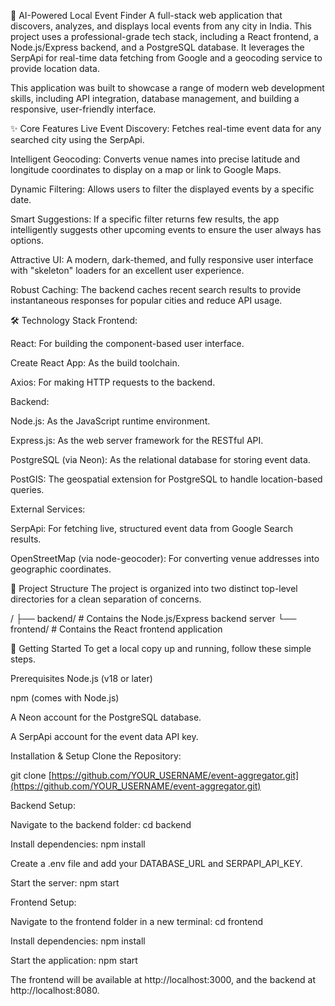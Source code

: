 🤖 AI-Powered Local Event Finder
A full-stack web application that discovers, analyzes, and displays local events from any city in India. This project uses a professional-grade tech stack, including a React frontend, a Node.js/Express backend, and a PostgreSQL database. It leverages the SerpApi for real-time data fetching from Google and a geocoding service to provide location data.

This application was built to showcase a range of modern web development skills, including API integration, database management, and building a responsive, user-friendly interface.

✨ Core Features
Live Event Discovery: Fetches real-time event data for any searched city using the SerpApi.

Intelligent Geocoding: Converts venue names into precise latitude and longitude coordinates to display on a map or link to Google Maps.

Dynamic Filtering: Allows users to filter the displayed events by a specific date.

Smart Suggestions: If a specific filter returns few results, the app intelligently suggests other upcoming events to ensure the user always has options.

Attractive UI: A modern, dark-themed, and fully responsive user interface with "skeleton" loaders for an excellent user experience.

Robust Caching: The backend caches recent search results to provide instantaneous responses for popular cities and reduce API usage.

🛠️ Technology Stack
Frontend:

React: For building the component-based user interface.

Create React App: As the build toolchain.

Axios: For making HTTP requests to the backend.

Backend:

Node.js: As the JavaScript runtime environment.

Express.js: As the web server framework for the RESTful API.

PostgreSQL (via Neon): As the relational database for storing event data.

PostGIS: The geospatial extension for PostgreSQL to handle location-based queries.

External Services:

SerpApi: For fetching live, structured event data from Google Search results.

OpenStreetMap (via node-geocoder): For converting venue addresses into geographic coordinates.

📂 Project Structure
The project is organized into two distinct top-level directories for a clean separation of concerns.

/
├── backend/      # Contains the Node.js/Express backend server
└── frontend/     # Contains the React frontend application

🚀 Getting Started
To get a local copy up and running, follow these simple steps.

Prerequisites
Node.js (v18 or later)

npm (comes with Node.js)

A Neon account for the PostgreSQL database.

A SerpApi account for the event data API key.

Installation & Setup
Clone the Repository:

git clone [https://github.com/YOUR_USERNAME/event-aggregator.git](https://github.com/YOUR_USERNAME/event-aggregator.git)

Backend Setup:

Navigate to the backend folder: cd backend

Install dependencies: npm install

Create a .env file and add your DATABASE_URL and SERPAPI_API_KEY.

Start the server: npm start

Frontend Setup:

Navigate to the frontend folder in a new terminal: cd frontend

Install dependencies: npm install

Start the application: npm start

The frontend will be available at http://localhost:3000, and the backend at http://localhost:8080.
